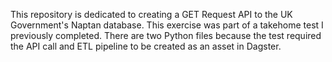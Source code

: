 This repository is dedicated to creating a GET Request API to the UK Government's Naptan database.
This exercise was part of a takehome test I previously completed.
There are two Python files because the test required the API call and ETL pipeline to be created as an asset in Dagster.
